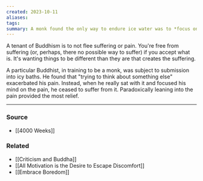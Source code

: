 ```yaml
---
created: 2023-10-11
aliases: 
tags: 
summary: A monk found the only way to endure ice water was to *focus on the pain* rather than try to think about something else.
---
```

A tenant of Buddhism is to not flee suffering or pain. You're free from suffering (or, perhaps, there no possible way to suffer) if you accept what is. It's wanting things to be different than they are that creates the suffering. 

A particular Buddhist, in training to be a monk, was subject to submission into icy baths. He found that "trying to think about something else" exacerbated his pain. Instead, when he really sat with it and focused his mind on the pain, he ceased to suffer from it. Paradoxically leaning into the pain provided the most relief.

****
### Source
- [[4000 Weeks]]

### Related
- [[Criticism and Buddha]]
- [[All Motivation is the Desire to Escape Discomfort]]
- [[Embrace Boredom]]